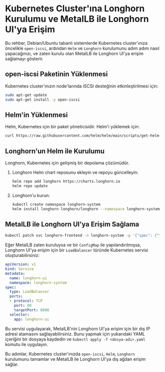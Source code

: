 
# Kubernetes Cluster'ına Longhorn Kurulumu ve MetalLB ile Longhorn UI'ya Erişim

Bu rehber, Debian/Ubuntu tabanlı sistemlerde Kubernetes cluster'ınıza öncelikle `open-iscsi`, ardından `Helm` ve `Longhorn` kurulumunu adım adım nasıl yapacağınızı, ve zaten kurulu olan MetalLB ile Longhorn UI'ya erişim sağlamayı gösterir.

## open-iscsi Paketinin Yüklenmesi

Kubernetes cluster'ınızın node'larında iSCSI desteğinin etkinleştirilmesi için:

```bash
sudo apt-get update
sudo apt-get install -y open-iscsi
```

## Helm'in Yüklenmesi

Helm, Kubernetes için bir paket yöneticisidir. Helm'i yüklemek için:

```bash
curl https://raw.githubusercontent.com/helm/helm/main/scripts/get-helm-3 | bash
```

## Longhorn'un Helm ile Kurulumu

Longhorn, Kubernetes için gelişmiş bir depolama çözümüdür.

1. Longhorn Helm chart reposunu ekleyin ve repoyu güncelleyin:

    ```bash
    helm repo add longhorn https://charts.longhorn.io
    helm repo update
    ```

2. Longhorn'u kurun:

    ```bash
    kubectl create namespace longhorn-system
    helm install longhorn longhorn/longhorn --namespace longhorn-system
    ```

## MetalLB ile Longhorn UI'ya Erişim Sağlama
```bash
kubectl patch svc longhorn-frontend -n longhorn-system -p '{"spec": {"type": "LoadBalancer"}}'
```


Eğer MetalLB zaten kuruluysa ve bir `ConfigMap` ile yapılandırılmışsa, Longhorn UI'ya erişim için bir `LoadBalancer` türünde Kubernetes servisi oluşturabilirsiniz:

```yaml
apiVersion: v1
kind: Service
metadata:
  name: longhorn-ui
  namespace: longhorn-system
spec:
  type: LoadBalancer
  ports:
  - protocol: TCP
    port: 80
    targetPort: 8000
  selector:
    app: longhorn-ui
```

Bu servisi uygulayarak, MetalLB'nin Longhorn UI'ya erişim için bir dış IP adresi atamasını sağlayabilirsiniz. Bunu yapmak için yukarıdaki YAML içeriğini bir dosyaya kaydedin ve `kubectl apply -f <dosya-adı>.yaml` komutu ile uygulayın.

Bu adımlar, Kubernetes cluster'ınızda `open-iscsi`, `Helm`, `Longhorn` kurulumunu tamamlar ve MetalLB ile Longhorn UI'ya dış ağdan erişim sağlar.
